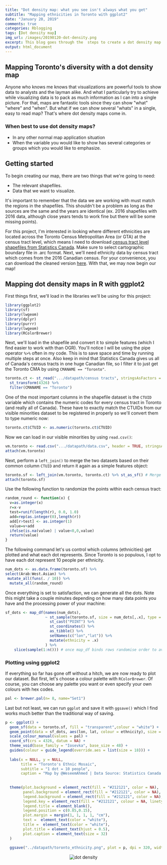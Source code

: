 ```yaml
---
title: "Dot density map: what you see isn't always what you get"
subtitle: "Mapping ethnicities in Toronto with ggplot2"
date: "January 20, 2019"
comments: true
categories: Rblogging
tags: [Dot density map]
img_url: /images/20190120-dot-density.png
excerpt: This blog goes through the  steps to create a dot density map with simple features shapefiles!
output: html_document 
---
```

## Mapping Toronto's diversity with a dot density map
Anyone who knows me knows that visualizations are powerful tools to show data to analysts and the layman alike. And what I particularly try to achieve while visualizing data is to pack as much information as I can into a single picture. For that, maps are fantastic tools since they can show "what" "where" and "when". But what if we can show several "whats" in a single, easy to read map? That's where dot density maps come in.

### When best to use dot density maps?
- In any other normal map application situation
- When the variable you would like to show has several categories or groups which you would like to emphasize.


## Getting started
To begin creating our map, there are two things that we're going to need:
- The relevant shapefiles.
- Data that we want to visualize.

It's important to remember that the data we are working with must match the regions in the shapefiles. This shouldn't be a problem as long
as the sources are the same and the years are identical (ex. 2016 shapefiles with 2016 data, although close years tends to work fine but 
there will be some missing points).

For this project, I'm interested in looking where different ethnicities are located across the Toronto Census Metropolitan Area (or GTA) at
the census tract level, which means I need to download 
<a href="https://www12.statcan.gc.ca/census-recensement/2011/geo/bound-limit/bound-limit-2016-eng.cfm"> census tract level shapefiles 
from Statistics Canada</a>. Make sure to select cartographic boundary file in .arc format. Next, we'll need ethnicity data by census tract
which comes from the 2016 Canadian census. For your convenience, you can download the cleaned version <a href="https://drive.google.com/file/d/1RcPDR7RN0iChuOFtT4R0gtA9tgx_z9u1/view?usp=sharing">here</a>.
With that, we may now begin our map!

<h2>Mapping dot density maps in R with ggplot2</h2>

First things first, we'll load in the libraries we'll be using for this project: 

```r
library(ggplot2)
library(sf)
library(lwgeom)
library(dplyr)
library(purrr)
library(lwgeom)
library(RColorBrewer)
```
Next, we'll load in the shapefile and convert it to simple features (which I find easier to work with than OGR). You'll notice I will be
using the pipe operator ```%>%``` often in my code. This is to save space and time by running multiple steps at once. Also keep in mind that
Statistics Canada gives us all of Canada's census tracts in one huge Canadian file, so I filter it to just get the Toronto CMA by using
```CMANAME == "Toronto"```.

```r
toronto.ct <- st_read(".../datapath/census tracts", stringsAsFactors = FALSE, quiet = TRUE) %>% 
  st_transform(4326) %>%
  filter(CMANAME == "Toronto")
```
One of the most important columns in the shapefile dataset is the ```CTUID``` variable which contains the numeric codes for every census tract
in Toronto (and really all of Canada). These have to exactly match the CTUIDs from our visible minorities dataset to be registered in properly
so we'll convert them to type numeric now:


```r
toronto.ct$CTUID <- as.numeric(toronto.ct$CTUID)
```
Now we can load in our visible minorities by using ```read.csv()```:

```r
vm.toronto <- read.csv(".../datapath/data.csv", header = TRUE, stringsAsFactors = FALSE)
attach(vm.toronto)
```
Next, perform a ```left_join()``` to merge the two datasets based on their common column ```CTUID``` and return it again as a simple features object:

```r
toronto.sf <- left_join(vm.toronto, toronto.ct) %>% st_as_sf() # Merge the shapefile and the data
attach(toronto.sf)
```
Use the following function to randomize the points within each census tract:

```r
random_round <- function(x) {
  v=as.integer(x)
  r=x-v
  test=runif(length(r), 0.0, 1.0)
  add=rep(as.integer(0),length(r))
  add[r>test] <- as.integer(1)
  value=v+add
  ifelse(is.na(value) | value<0,0,value)
  return(value)
}
```
The following command let's us control which columns (ethnicities) get plotted and what each dot represents. Since Toronto is so populous,
I opt to have each dot represent 10 people per ethnicity.

```r
num_dots <- as.data.frame(toronto.sf) %>%
select(Arab:West.Asian) %>% 
 mutate_all(funs(. / 10)) %>% 
  mutate_all(random_round)
```
Once everything is set to satisfaction, we can generate all the dots. Note this might take a couple minutes depending on how many data points
you have and the processing power of your machine:

```r
sf_dots <- map_df(names(num_dots), 
                  ~ st_sample(toronto.sf, size = num_dots[,.x], type = "random") %>% # generate the points in each polygon
                    st_cast("POINT") %>%                                             # cast the geom set as 'POINT' data
                    st_coordinates() %>%                                             # pull out coordinates into a matrix
                    as_tibble() %>%                                                  # convert to tibble
                    setNames(c("lon","lat")) %>%                                     # set column names
                    mutate(ethnicity = .x)                                           # add categorical party variable
                  ) %>% 
    slice(sample(1:n())) # once map_df binds rows randomise order to avoid bias in plotting order
```
### Plotting using ggplot2

If everything so far has gone off without a hitch, we are now ready to plot our dataset. But first, let's choose a colour palette with
```RColorBrewer```. Of course, you can choose any palette you want or even specify your own colours with hex codes.

```r
pal <- brewer.pal(n= 8, name="Set1")  
```
Last but not least, we can run ```ggplot``` and save it with ```ggsave()``` which I find works much better than the traditional way of saving.

```r
p <- ggplot() +
  geom_sf(data = toronto.sf, fill = "transparent",colour = "white") +
  geom_point(data = sf_dots, aes(lon, lat, colour = ethnicity), size = .1, alpha = 1) +
  scale_colour_manual(values = pal) +
  coord_sf(crs = 4326, datum = NA) +
  theme_void(base_family = "Iosevka", base_size = 48) +
  guides(colour = guide_legend(override.aes = list(size = 18))) +
  
  labs(x = NULL, y = NULL,
       title = "Toronto's Ethnic Mosaic",
       subtitle = "1 dot = 10 people",
       caption = "Map by @WeseemAhmed | Data Source: Statistics Canada 2016 Census") +
  
  
  theme(plot.background = element_rect(fill = "#212121", color = NA), 
        panel.background = element_rect(fill = "#212121", color = NA),
        legend.background = element_rect(fill = "#212121", color = NA),
        legend.key = element_rect(fill = "#212121", colour = NA, linetype = 'dashed'),
        legend.title = element_blank(),
        legend.position = c(0.85,0.15),
        plot.margin = margin(1, 1, 1, 1, "cm"),
        text =  element_text(color = "white"),
        title =  element_text(color = "white"),
        plot.title = element_text(hjust = 0.5),
        plot.caption = element_text(size = 32)
  )
  
  ggsave("../datapath/toronto_ethnicity.png", plot = p, dpi = 320, width = 100, height = 80, units = "cm")
```
<p align="center">
  <img alt="dot density"
  src="{{ site.baseurl }}/img/20190120-dot-density.png"/>
</p>

